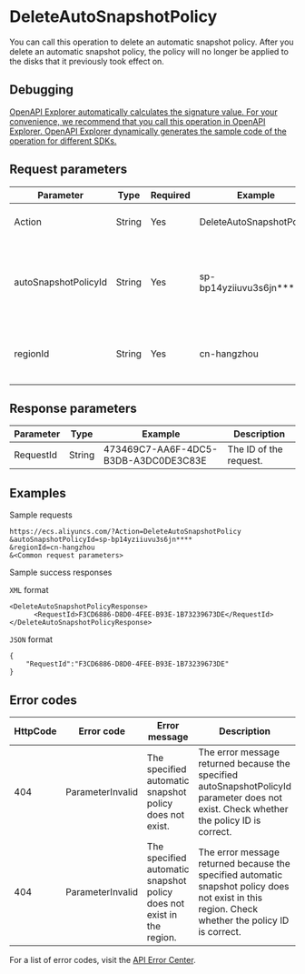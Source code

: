 # DeleteAutoSnapshotPolicy

You can call this operation to delete an automatic snapshot policy. After you delete an automatic snapshot policy, the policy will no longer be applied to the disks that it previously took effect on.

## Debugging

[OpenAPI Explorer automatically calculates the signature value. For your convenience, we recommend that you call this operation in OpenAPI Explorer. OpenAPI Explorer dynamically generates the sample code of the operation for different SDKs.](https://api.aliyun.com/#product=Ecs&api=DeleteAutoSnapshotPolicy&type=RPC&version=2014-05-26)

## Request parameters

|Parameter|Type|Required|Example|Description|
|---------|----|--------|-------|-----------|
|Action|String|Yes|DeleteAutoSnapshotPolicy|The operation that you want to perform. Set the value to DeleteAutoSnapshotPolicy. |
|autoSnapshotPolicyId|String|Yes|sp-bp14yziiuvu3s6jn\*\*\*\*|The ID of the automatic snapshot policy. You can call the [DescribeAutoSnapshotPolicyEx](~~25530~~) operation to query the available automatic snapshot policies. |
|regionId|String|Yes|cn-hangzhou|The region ID of the automatic snapshot policy. You can call the [DescribeRegions](~~25609~~) operation to query the most recent region list. |

## Response parameters

|Parameter|Type|Example|Description|
|---------|----|-------|-----------|
|RequestId|String|473469C7-AA6F-4DC5-B3DB-A3DC0DE3C83E|The ID of the request. |

## Examples

Sample requests

```
https://ecs.aliyuncs.com/?Action=DeleteAutoSnapshotPolicy
&autoSnapshotPolicyId=sp-bp14yziiuvu3s6jn****
&regionId=cn-hangzhou
&<Common request parameters>
```

Sample success responses

`XML` format

```
<DeleteAutoSnapshotPolicyResponse>
      <RequestId>F3CD6886-D8D0-4FEE-B93E-1B73239673DE</RequestId> 
</DeleteAutoSnapshotPolicyResponse>
```

`JSON` format

```
{
    "RequestId":"F3CD6886-D8D0-4FEE-B93E-1B73239673DE"
}
```

## Error codes

|HttpCode|Error code|Error message|Description|
|--------|----------|-------------|-----------|
|404|ParameterInvalid|The specified automatic snapshot policy does not exist.|The error message returned because the specified autoSnapshotPolicyId parameter does not exist. Check whether the policy ID is correct.|
|404|ParameterInvalid|The specified automatic snapshot policy does not exist in the region.|The error message returned because the specified automatic snapshot policy does not exist in this region. Check whether the policy ID is correct.|

For a list of error codes, visit the [API Error Center](https://error-center.alibabacloud.com/status/product/Ecs).

